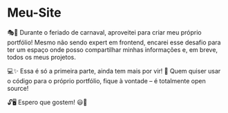 # Meu-Site

🎭🚀 Durante o feriado de carnaval, aproveitei para criar meu próprio portfólio! Mesmo não sendo expert em frontend, encarei esse desafio para ter um espaço onde posso compartilhar minhas informações e, em breve, todos os meus projetos.

 💻✨ Essa é só a primeira parte, ainda tem mais por vir! 🚧 Quem quiser usar o código para o próprio portfólio, fique à vontade – é totalmente open source!
 
 
  🔓🖥️ Espero que gostem! 😃🚀

